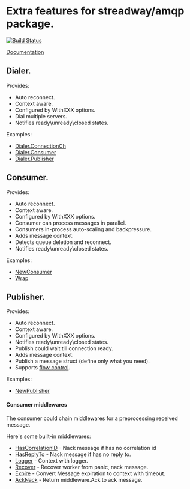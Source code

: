 # Extra features for streadway/amqp package. 
<a href="https://travis-ci.org/makasim/amqpextra"><img src="https://travis-ci.org/makasim/amqpextra.png?branch=master" alt="Build Status"></a>

[Documentation](https://pkg.go.dev/github.com/makasim/amqpextra#section-documentation)

## Dialer.

Provides:
* Auto reconnect.
* Context aware.
* Configured by WithXXX options.
* Dial multiple servers. 
* Notifies ready\unready\closed states.

Examples:
* [Dialer.ConnectionCh](https://pkg.go.dev/github.com/makasim/amqpextra#example-Dialer.ConnectionCh)
* [Dialer.Consumer](https://pkg.go.dev/github.com/makasim/amqpextra#example-Dialer.Consumer)
* [Dialer.Publisher](https://pkg.go.dev/github.com/makasim/amqpextra#example-Dialer.Publisher)

## Consumer.

Provides:
* Auto reconnect.
* Context aware.
* Configured by WithXXX options.
* Consumer can process messages in parallel.
* Consumers in-process auto-scaling and backpressure.
* Adds message context.
* Detects queue deletion and reconnect.
* Notifies ready\unready\closed states.

Examples:
* [NewConsumer](https://pkg.go.dev/github.com/makasim/amqpextra#example-NewConsumer)
* [Wrap](https://pkg.go.dev/github.com/makasim/amqpextra@v0.16.1/consumer#example-Wrap)

## Publisher.

Provides:
* Auto reconnect.
* Context aware.
* Configured by WithXXX options.
* Notifies ready\unready\closed states.
* Publish could wait till connection ready.
* Adds message context.
* Publish a message struct (define only what you need). 
* Supports [flow control](https://www.rabbitmq.com/flow-control.html). 

Examples:
* [NewPublisher](https://pkg.go.dev/github.com/makasim/amqpextra#example-NewPublisher)

#### Consumer middlewares

The consumer could chain middlewares for a preprocessing received message.

Here's some built-in middlewares:
* [HasCorrelationID](consumer/middleware/has_correlation_id.go) - Nack message if has no correlation id
* [HasReplyTo](consumer/middleware/has_reply_to.go) - Nack message if has no reply to.
* [Logger](consumer/middleware/logger.go) - Context with logger.
* [Recover](consumer/middleware/recover.go) - Recover worker from panic, nack message.
* [Expire](consumer/middleware/expire.go) - Convert Message expiration to context with timeout.
* [AckNack](consumer/middleware/ack_nack.go) - Return middleware.Ack to ack message.
